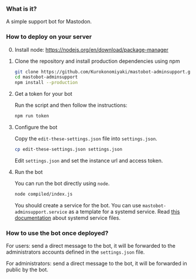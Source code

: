 ### What is it?

A simple support bot for Mastodon.

### How to deploy on your server

0. Install node: https://nodejs.org/en/download/package-manager

1. Clone the repository and install production dependencies using npm

    ```bash
    git clone https://github.com/Kurokonomiyaki/mastobot-adminsupport.git
    cd mastobot-adminsupport
    npm install --production
    ```

2. Get a token for your bot

    Run the script and then follow the instructions:
    ```bash
    npm run token
    ```

3. Configure the bot

    Copy the `edit-these-settings.json` file into `settings.json`.

    ```bash
    cp edit-these-settings.json settings.json
    ```

    Edit `settings.json` and set the instance url and access token.

4. Run the bot

    You can run the bot directly using `node`.

    ```bash
    node compiled/index.js
    ```

    You should create a service for the bot. You can use `mastobot-adminsupport.service` as a template for a systemd service.
    Read [this documentation](https://access.redhat.com/documentation/en-us/red_hat_enterprise_linux/7/html/system_administrators_guide/sect-managing_services_with_systemd-unit_files) about systemd service files.

### How to use the bot once deployed?

For users: send a direct message to the bot, it will be forwarded to the administrators accounts defined in the `settings.json` file.

For administrators: send a direct message to the bot, it will be forwarded in public by the bot.
